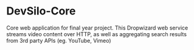 # DevSilo-Core
Core web application for final year project. This Dropwizard web service streams video content over HTTP, as well as  aggregating search results from 3rd party APIs (eg. YouTube, Vimeo)
